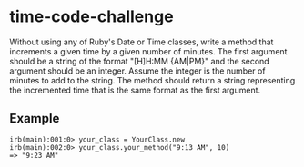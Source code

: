 time-code-challenge
===================

Without using any of Ruby's Date or Time classes, write a method that increments a given time by a given number of minutes. The first argument should be a string of the format "[H]H:MM {AM|PM}" and the second argument should be an integer. Assume the integer is the number of minutes to add to the string. The method should return a string representing the incremented time that is the same format as the first argument.

Example
-------

	irb(main):001:0> your_class = YourClass.new
	irb(main):002:0> your_class.your_method("9:13 AM", 10)
	=> "9:23 AM"

